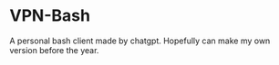 # VPN-Bash
A personal bash client made by chatgpt. Hopefully can make my own version before the year.

